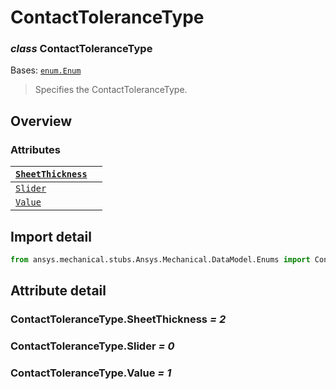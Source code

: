 # ContactToleranceType

### *class* ContactToleranceType

Bases: [`enum.Enum`](https://docs.python.org/3/library/enum.html#enum.Enum)

> Specifies the ContactToleranceType.

> <!-- !! processed by numpydoc !! -->

## Overview

### Attributes

| [`SheetThickness`](#ContactToleranceType.SheetThickness)   |    |
|------------------------------------------------------------|----|
| [`Slider`](#ContactToleranceType.Slider)                   |    |
| [`Value`](#ContactToleranceType.Value)                     |    |

## Import detail

```python
from ansys.mechanical.stubs.Ansys.Mechanical.DataModel.Enums import ContactToleranceType
```

## Attribute detail

### ContactToleranceType.SheetThickness *= 2*

### ContactToleranceType.Slider *= 0*

### ContactToleranceType.Value *= 1*
